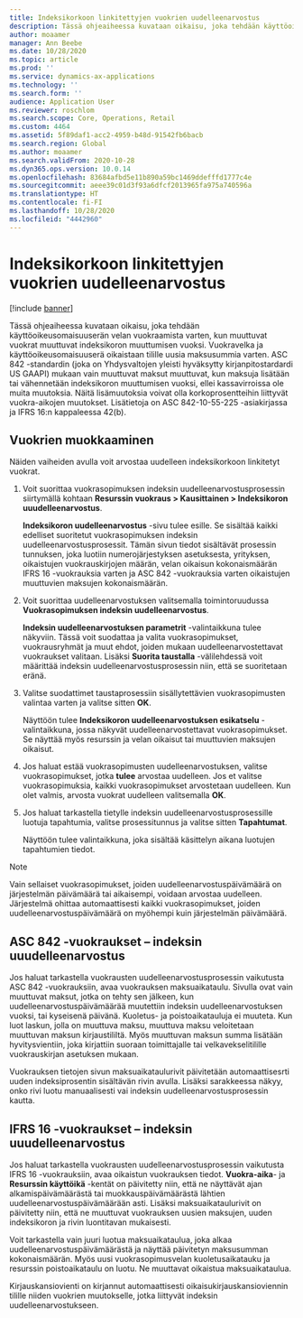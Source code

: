 ```yaml
---
title: Indeksikorkoon linkitettyjen vuokrien uudelleenarvostus
description: Tässä ohjeaiheessa kuvataan oikaisu, joka tehdään käyttöoikeusomaisuuserän velan vuokraamista varten, kun muuttuvat vuokrat muuttuvat indeksikoron muuttumisen vuoksi.
author: moaamer
manager: Ann Beebe
ms.date: 10/28/2020
ms.topic: article
ms.prod: ''
ms.service: dynamics-ax-applications
ms.technology: ''
ms.search.form: ''
audience: Application User
ms.reviewer: roschlom
ms.search.scope: Core, Operations, Retail
ms.custom: 4464
ms.assetid: 5f89daf1-acc2-4959-b48d-91542fb6bacb
ms.search.region: Global
ms.author: moaamer
ms.search.validFrom: 2020-10-28
ms.dyn365.ops.version: 10.0.14
ms.openlocfilehash: 83684afbd5e11b890a59bc1469ddefffd1777c4e
ms.sourcegitcommit: aeee39c01d3f93a6dfcf2013965fa975a740596a
ms.translationtype: HT
ms.contentlocale: fi-FI
ms.lasthandoff: 10/28/2020
ms.locfileid: "4442960"
---
```

# <a name="revalue-lease-payments-that-are-linked-to-an-index-rate"></a>Indeksikorkoon linkitettyjen vuokrien uudelleenarvostus

[!include [banner](../includes/banner.md)]

Tässä ohjeaiheessa kuvataan oikaisu, joka tehdään käyttöoikeusomaisuuserän velan vuokraamista varten, kun muuttuvat vuokrat muuttuvat indeksikoron muuttumisen vuoksi. Vuokravelka ja käyttöoikeusomaisuuserä oikaistaan tilille uusia maksusummia varten. ASC 842 -standardin (joka on Yhdysvaltojen yleisti hyväksytty kirjanpitostardardi US GAAPI) mukaan vain muuttuvat maksut muuttuvat, kun maksuja lisätään tai vähennetään indeksikoron muuttumisen vuoksi, ellei kassavirroissa ole muita muutoksia. Näitä lisämuutoksia voivat olla korkoprosentteihin liittyvät vuokra-aikojen muutokset. Lisätietoja on ASC 842-10-55-225 -asiakirjassa ja IFRS 16:n kappaleessa 42(b).

## <a name="adjust-lease-payments"></a>Vuokrien muokkaaminen

Näiden vaiheiden avulla voit arvostaa uudelleen indeksikorkoon linkitetyt vuokrat.

1. Voit suorittaa vuokrasopimuksen indeksin uudelleenarvostusprosessin siirtymällä kohtaan **Resurssin vuokraus \> Kausittainen \> Indeksikoron uuudelleenarvostus**.

    **Indeksikoron uudelleenarvostus** -sivu tulee esille. Se sisältää kaikki edelliset suoritetut vuokrasopimuksen indeksin uudelleenarvostusprosessit. Tämän sivun tiedot sisältävät prosessin tunnuksen, joka luotiin numerojärjestyksen asetuksesta, yrityksen, oikaistujen vuokrauskirjojen määrän, velan oikaisun kokonaismäärän IFRS 16 -vuokrauksia varten ja ASC 842 -vuokrauksia varten oikaistujen muuttuvien maksujen kokonaismäärän.

2. Voit suorittaa uudelleenarvostuksen valitsemalla toimintoruudussa **Vuokrasopimuksen indeksin uudelleenarvostus**.

    **Indeksin uudelleenarvostuksen parametrit** -valintaikkuna tulee näkyviin. Tässä voit suodattaa ja valita vuokrasopimukset, vuokrausryhmät ja muut ehdot, joiden mukaan uudelleenarvostettavat vuokraukset valitaan. Lisäksi **Suorita taustalla** -välilehdessä voit määrittää indeksin uudelleenarvostusprosessin niin, että se suoritetaan eränä.

4. Valitse suodattimet taustaprosessiin sisällytettävien vuokrasopimusten valintaa varten ja valitse sitten **OK**.

    Näyttöön tulee **Indeksikoron uudelleenarvostuksen esikatselu** -valintaikkuna, jossa näkyvät uudelleenarvostettavat vuokrasopimukset. Se näyttää myös resurssin ja velan oikaisut tai muuttuvien maksujen oikaisut.
    
5. Jos haluat estää vuokrasopimusten uudelleenarvostuksen, valitse vuokrasopimukset, jotka **tulee** arvostaa uudelleen. Jos et valitse vuokrasopimuksia, kaikki vuokrasopimukset arvostetaan uudelleen. Kun olet valmis, arvosta vuokrat uudelleen valitsemalla **OK**.
6. Jos haluat tarkastella tietylle indeksin uudelleenarvostusprosessille luotuja tapahtumia, valitse prosessitunnus ja valitse sitten **Tapahtumat**.

    Näyttöön tulee valintaikkuna, joka sisältää käsittelyn aikana luotujen tapahtumien tiedot.

> [!NOTE]
> Vain sellaiset vuokrasopimukset, joiden uudelleenarvostuspäivämäärä on järjestelmän päivämäärä tai aikaisempi, voidaan arvostaa uudelleen. Järjestelmä ohittaa automaattisesti kaikki vuokrasopimukset, joiden uudelleenarvostuspäivämäärä on myöhempi kuin järjestelmän päivämäärä.

## <a name="asc-842-leases--index-revaluation"></a>ASC 842 -vuokraukset – indeksin uuudelleenarvostus

Jos haluat tarkastella vuokrausten uudelleenarvostusprosessin vaikutusta ASC 842 -vuokrauksiin, avaa vuokrauksen maksuaikataulu. Sivulla ovat vain muuttuvat maksut, jotka on tehty sen jälkeen, kun uudelleenarvostuspäivämäärää muutettiin indeksin uudelleenarvostuksen vuoksi, tai kyseisenä päivänä. Kuoletus- ja poistoaikatauluja ei muuteta. Kun luot laskun, jolla on muuttuva maksu, muuttuva maksu veloitetaan muuttuvan maksun kirjaustililtä. Myös muuttuvan maksun summa lisätään hyvitysvientiin, joka kirjattiin suoraan toimittajalle tai velkavekselitilille vuokrauskirjan asetuksen mukaan.

Vuokrauksen tietojen sivun maksuaikataulurivit päivitetään automaattisesrti uuden indeksiprosentin sisältävän rivin avulla. Lisäksi sarakkeessa näkyy, onko rivi luotu manuaalisesti vai indeksin uudelleenarvostusprosessin kautta.

## <a name="ifrs-16-leases--index-revaluation"></a>IFRS 16 -vuokraukset – indeksin uuudelleenarvostus

Jos haluat tarkastella vuokrausten uudelleenarvostusprosessin vaikutusta IFRS 16 -vuokrauksiin, avaa oikaistun vuokrauksen tiedot. **Vuokra-aika**- ja **Resurssin käyttöikä** -kentät on päivitetty niin, että ne näyttävät ajan alkamispäivämäärästä tai muokkauspäivämäärästä lähtien uudelleenarvostuspäivämäärään asti. Lisäksi maksuaikataulurivit on päivitetty niin, että ne muuttuvat vuokrauksen uusien maksujen, uuden indeksikoron ja rivin luontitavan mukaisesti.

Voit tarkastella vain juuri luotua maksuaikataulua, joka alkaa uudelleenarvostuspäivämäärästä ja näyttää päivitetyn maksusumman kokonaismäärän. Myös uusi vuokrasopimusvelan kuoletusaikatauku ja resurssin poistoaikataulu on luotu. Ne muuttavat oikaistua maksuaikataulua.

Kirjauskansiovienti on kirjannut automaattisesti oikaisukirjauskansioviennin tilille niiden vuokrien muutokselle, jotka liittyvät indeksin uudelleenarvostukseen.
